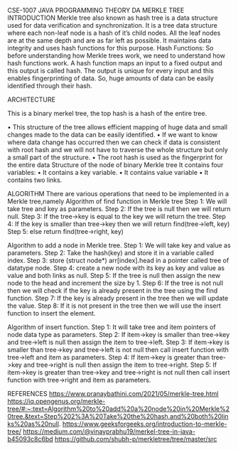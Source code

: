 CSE-1007 JAVA PROGRAMMING
THEORY DA 
MERKLE TREE
INTRODUCTION
Merkle tree also known as hash tree is a data structure used for data verification and synchronization. 
It is a tree data structure where each non-leaf node is a hash of it’s child nodes. All the leaf nodes are at the same depth and are as far left as possible. 
It maintains data integrity and uses hash functions for this purpose.
Hash Functions: 
So before understanding how Merkle trees work, we need to understand how hash functions work. 
A hash function maps an input to a fixed output and this output is called hash. 
The output is unique for every input and this enables fingerprinting of data. 
So, huge amounts of data can be easily identified through their hash.


ARCHITECTURE
 
 This is a binary merkel tree, the top hash is a hash of the entire tree. 
 
•	This structure of the tree allows efficient mapping of huge data and small changes made to the data can be easily identified.
•	If we want to know where data change has occurred then we can check if data is consistent with root hash and we will not have to traverse the whole structure but only a small part of the structure.
•	The root hash is used as the fingerprint for the entire data
Structure of the node of binary Merkle tree
It contains four variables:
•	It contains a key variable.
•	It contains value variable
•	It contains two links.



ALGORITHM
There are various operations that need to be implemented in a Merkle tree,namely
Algorithm of find function in Merkle tree
Step 1: We will take tree and key as parameters.
Step 2: If the tree is null then we will return null.
Step 3: If the tree->key is equal to the key we will return the tree.
Step 4: If the key is smaller than tree->key then we will return find(tree->left, key)
Step 5: else return find(tree->right, key)



Algorithm to add a node in Merkle tree.
Step 1: We will take key and value as parameters.
Step 2: Take the hash(key) and store it in a variable called index.
Step 3: store (struct node*) arr[index].head in a pointer called tree of datatype node.
Step 4: create a new node with its key as key and value as value and both links as null.
Step 5: If the tree is null then assign the new node to the head and increment the size by 1.
Step 6: If the tree is not null then we will check if the key is already present in the tree using the find function.
Step 7: If the key is already present in the tree then we will update the value.
Step 8: If it is not present in the tree then we will use the insert function to insert the element.



Algorithm of insert function.
Step 1: It will take tree and item pointers of node data type as parameters.
Step 2: If item->key is smaller than tree->key and tree->left is null then assign the item to tree->left.
Step 3: If item->key is smaller than tree->key and tree->left is not null then call insert function with tree->left and item as parameters.
Step 4: If item->key is greater than tree->key and tree->right is null then assign the item to tree->right.
Step 5: If item->key is greater than tree->key and tree->right is not null then call insert function with tree->right and item as parameters.


REFERENCES
https://www.pranaybathini.com/2021/05/merkle-tree.html
https://iq.opengenus.org/merkle-tree/#:~:text=Algorithm%20to%20add%20a%20node%20in%20Merkle%20tree.&text=Step%202%3A%20Take%20the%20hash,and%20both%20links%20as%20null.
https://www.geeksforgeeks.org/introduction-to-merkle-tree/
https://medium.com/@vinayprabhu19/merkel-tree-in-java-b45093c8c6bd
https://github.com/shubh-p/merkletree/tree/master/src




